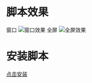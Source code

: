 # 脚本效果
窗口
![窗口效果](https://i.loli.net/2018/01/08/5a526b9d459b2.png)
全屏
![全屏效果](https://i.loli.net/2018/01/08/5a526b9e27bf6.png)
# 安装脚本
[点击安装](https://greasyfork.org/en/scripts/37149-dmzj%E6%BC%AB%E7%94%BB%E5%85%A8%E5%B1%8F%E8%87%AA%E9%80%82%E5%BA%94)